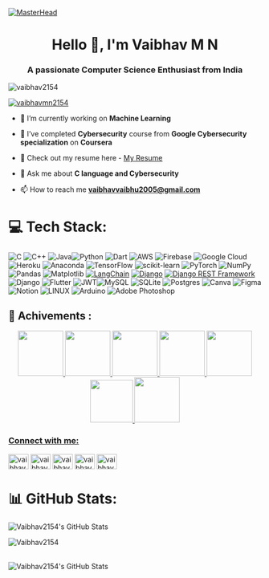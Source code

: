 [![MasterHead](https://wpengine.com/wp-content/uploads/2019/10/shutterstock_2056165910.jpg.webp)](https://rishavchanda.io)
<h1 align="center">Hello 👋, I'm Vaibhav M N</h1>
<h3 align="center">A passionate Computer Science Enthusiast from India</h3>
<p align="left"> <img src="https://komarev.com/ghpvc/?username=vaibhav2154&label=Profile%20views&color=0e75b6&style=flat" alt="vaibhav2154" /> </p>
<p align="left"> <a href="https://twitter.com/vaibhavmn2154" target="blank"><img src="https://img.shields.io/twitter/follow/vaibhavmn2154?logo=twitter&style=for-the-badge" alt="vaibhavmn2154" /></a> </p>

- 🔭 I’m currently working on **Machine Learning** 

- 🌱 I’ve completed **Cybersecurity** course from **Google Cybersecurity specialization** on **Coursera**
  
-  📑 Check out my resume here - [My Resume](https://drive.google.com/file/d/1jr5auOP1lkyRmXrv_ebyJ6j6ZRlcvj7m/view?usp=sharing)
- 💬 Ask me about **C language and Cybersecurity**

- 📫 How to reach me **vaibhavvaibhu2005@gmail.com**
# 💻 Tech Stack:
###
![C](https://img.shields.io/badge/c-%2300599C.svg?style=flat&logo=c&logoColor=white) ![C++](https://img.shields.io/badge/c++-%2300599C.svg?style=flat&logo=c%2B%2B&logoColor=white) ![Java](https://img.shields.io/badge/java-%23ED8B00.svg?style=flat&logo=openjdk&logoColor=white)![Python](https://img.shields.io/badge/python-3670A0?style=flat&logo=python&logoColor=ffdd54)  ![Dart](https://img.shields.io/badge/dart-%230175C2.svg?style=flat&logo=dart&logoColor=white) ![AWS](https://img.shields.io/badge/AWS-%23FF9900.svg?style=flat&logo=amazon-aws&logoColor=white) ![Firebase](https://img.shields.io/badge/firebase-%23039BE5.svg?style=flat&logo=firebase) ![Google Cloud](https://img.shields.io/badge/Google%20Cloud-%234285F4.svg?style=flat&logo=google-cloud&logoColor=white)  ![Heroku](https://img.shields.io/badge/heroku-%23430098.svg?style=flat&logo=heroku&logoColor=white) ![Anaconda](https://img.shields.io/badge/Anaconda-%2344A833.svg?style=flat&logo=anaconda&logoColor=white) ![TensorFlow](https://img.shields.io/badge/TensorFlow-%23FF6F00.svg?style=flat&logo=TensorFlow&logoColor=white) ![scikit-learn](https://img.shields.io/badge/scikit--learn-%23F7931E.svg?style=flat&logo=scikit-learn&logoColor=white) ![PyTorch](https://img.shields.io/badge/PyTorch-%23EE4C2C.svg?style=flat&logo=PyTorch&logoColor=white) ![NumPy](https://img.shields.io/badge/numpy-%23013243.svg?style=flat&logo=numpy&logoColor=white) ![Pandas](https://img.shields.io/badge/pandas-%23150458.svg?style=flat&logo=pandas&logoColor=white) ![Matplotlib](https://img.shields.io/badge/Matplotlib-%23ffffff.svg?style=flat&logo=Matplotlib&logoColor=black)
<a href="https://python.langchain.com/"><img src="https://img.shields.io/badge/LangChain-1E90FF?style=flat&logo=chainlink&logoColor=white" alt="LangChain" /></a>
<a href="https://www.djangoproject.com/"><img src="https://img.shields.io/badge/Django-092E20?style=flat&logo=django&logoColor=white" alt="Django" /></a>
<a href="https://www.django-rest-framework.org/"><img src="https://img.shields.io/badge/Django%20REST%20Framework-092E20?style=flat&logo=django&logoColor=white" alt="Django REST Framework" /></a> ![Django](https://img.shields.io/badge/django-%23092E20.svg?style=flat&logo=django&logoColor=white) ![Flutter](https://img.shields.io/badge/Flutter-%2302569B.svg?style=flat&logo=Flutter&logoColor=white) ![JWT](https://img.shields.io/badge/JWT-black?style=flat&logo=JSON%20web%20tokens)![MySQL](https://img.shields.io/badge/mysql-%2300f.svg?style=flat&logo=mysql&logoColor=white) ![SQLite](https://img.shields.io/badge/sqlite-%2307405e.svg?style=flat&logo=sqlite&logoColor=white) ![Postgres](https://img.shields.io/badge/postgres-%23316192.svg?style=flat&logo=postgresql&logoColor=white) ![Canva](https://img.shields.io/badge/Canva-%2300C4CC.svg?style=flat&logo=Canva&logoColor=white) 	![Figma](https://img.shields.io/badge/figma-%23F24E1E.svg?style=flat&logo=figma&logoColor=white) ![Notion](https://img.shields.io/badge/Notion-%23000000.svg?style=flat&logo=notion&logoColor=white) ![LINUX](https://img.shields.io/badge/Linux-FCC624?style=flat&logo=linux&logoColor=black) ![Arduino](https://img.shields.io/badge/-Arduino-00979D?style=flat&logo=Arduino&logoColor=white) ![Adobe Photoshop](https://img.shields.io/badge/adobe%20photoshop-%2331A8FF.svg?style=flat&logo=adobe%20photoshop&logoColor=white)


## 🏅 Achivements :
<div style='display:flex; align-items:center; gap: 10px;' align='center'><a href="https://gssoc.girlscript.tech/leaderboard">
<img src="https://raw.githubusercontent.com/GSSoC24/Postman-Challenge/main/docs/assets/5.png" width="90px" height="90px" />
<img src="https://raw.githubusercontent.com/GSSoC24/Postman-Challenge/main/docs/assets/4.png" width="90px" height="90px" />
<img src="https://raw.githubusercontent.com/GSSoC24/Postman-Challenge/main/docs/assets/3.png" width="90px" height="90px" />
<img src="https://raw.githubusercontent.com/GSSoC24/Postman-Challenge/main/docs/assets/2.png" width="90px" height="90px" />
<img src="https://raw.githubusercontent.com/GSSoC24/Postman-Challenge/main/docs/assets/1.png" width="90px" height="90px" />
<img src="https://raw.githubusercontent.com/GSSoC24/Hack-Web3Conf/refs/heads/main/assets/Hack-Web3Conf%202024%20Badge%20(2).png" width="85px" height="85px" />
<img src="https://raw.githubusercontent.com/GSSoC24/Postman-Challenge/main/docs/assets/Postman%20White.png" width="90px" height="90px" />
</div>
<h3 align="left">Connect with me:</h3>
<p align="left">
<a href="https://linkedin.com/in/vaibhav m n" target="blank"><img align="center" src="https://raw.githubusercontent.com/rahuldkjain/github-profile-readme-generator/master/src/images/icons/Social/linked-in-alt.svg" alt="vaibhav m n" height="30" width="40" /></a>
<a href="https://twitter.com/vaibhavmn2154" target="blank"><img align="center" src="https://raw.githubusercontent.com/rahuldkjain/github-profile-readme-generator/master/src/images/icons/Social/twitter.svg" alt="vaibhavmn2154" height="30" width="40" /></a>
<a href="https://www.hackerrank.com/vaibhav m n" target="blank"><img align="center" src="https://raw.githubusercontent.com/rahuldkjain/github-profile-readme-generator/master/src/images/icons/Social/hackerrank.svg" alt="vaibhav m n" height="30" width="40" /></a>
<a href="https://www.leetcode.com/vaibhav2154" target="blank"><img align="center" src="https://raw.githubusercontent.com/rahuldkjain/github-profile-readme-generator/master/src/images/icons/Social/leet-code.svg" alt="vaibhav2154" height="30" width="40" /></a>
<a href="https://auth.geeksforgeeks.org/user/vaibhavvalhev" target="blank"><img align="center" src="https://raw.githubusercontent.com/rahuldkjain/github-profile-readme-generator/master/src/images/icons/Social/geeks-for-geeks.svg" alt="vaibhavvalhev" height="30" width="40" /></a>
</p>
  
# 📊 GitHub Stats:

<img src="https://github-readme-stats.vercel.app/api?username=Vaibhav2154&theme=dark&show_icons=true&hide_border=true&count_private=true" alt="Vaibhav2154's GitHub Stats" />
<br>
<p><img align="center" src="https://github-readme-streak-stats.herokuapp.com/?user=Vaibhav2154&" alt="Vaibhav2154" /></p>
<br>

<img src="https://github-readme-stats.vercel.app/api/top-langs/?username=Vaibhav2154&theme=dark&show_icons=true&hide_border=true&layout=compact" alt="Vaibhav2154's GitHub Stats" />
